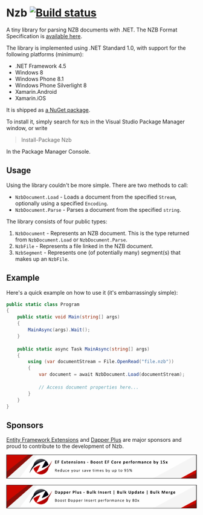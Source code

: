 # Nzb [![Build status](https://ci.appveyor.com/api/projects/status/y6l7t6xfjb1dtb7j/branch/master?svg=true)](https://ci.appveyor.com/project/khellang/nzb/branch/master)

A tiny library for parsing NZB documents with .NET. The NZB Format Specification is [available here](http://wiki.sabnzbd.org/nzb-specs).

The library is implemented using .NET Standard 1.0, with support for the following platforms (minimum):

 - .NET Framework 4.5
 - Windows 8
 - Windows Phone 8.1
 - Windows Phone Silverlight 8
 - Xamarin.Android
 - Xamarin.iOS

It is shipped as [a NuGet package](https://www.nuget.org/packages/Nzb).

To install it, simply search for `Nzb` in the Visual Studio Package Manager window, or write

> Install-Package Nzb

In the Package Manager Console.

## Usage

Using the library couldn't be more simple. There are two methods to call:

 - `NzbDocument.Load` - Loads a document from the specified `Stream`, optionally using a specified `Encoding`.
 - `NzbDocument.Parse` - Parses a document from the specified `string`.

The library consists of four public types:

 1. `NzbDocument` - Represents an NZB document. This is the type returned from `NzbDocument.Load` or `NzbDocument.Parse`.
 2. `NzbFile` - Represents a file linked in the NZB document.
 3. `NzbSegment` - Represents one (of potentially many) segment(s) that makes up an `NzbFile`.

## Example

Here's a quick example on how to use it (it's embarrassingly simple):

```csharp
public static class Program
{
    public static void Main(string[] args)
    {
        MainAsync(args).Wait();
    }

    public static async Task MainAsync(string[] args)
    {
        using (var documentStream = File.OpenRead("file.nzb"))
        {
            var document = await NzbDocument.Load(documentStream);

            // Access document properties here...
        }
    }
}
```

## Sponsors

[Entity Framework Extensions](https://entityframework-extensions.net/?utm_source=khellang&utm_medium=Nzb) and [Dapper Plus](https://dapper-plus.net/?utm_source=khellang&utm_medium=Nzb) are major sponsors and proud to contribute to the development of Nzb.

[![Entity Framework Extensions](https://raw.githubusercontent.com/khellang/khellang/refs/heads/master/.github/entity-framework-extensions-sponsor.png)](https://entityframework-extensions.net/bulk-insert?utm_source=khellang&utm_medium=Nzb)

[![Dapper Plus](https://raw.githubusercontent.com/khellang/khellang/refs/heads/master/.github/dapper-plus-sponsor.png)](https://dapper-plus.net/bulk-insert?utm_source=khellang&utm_medium=Nzb)
